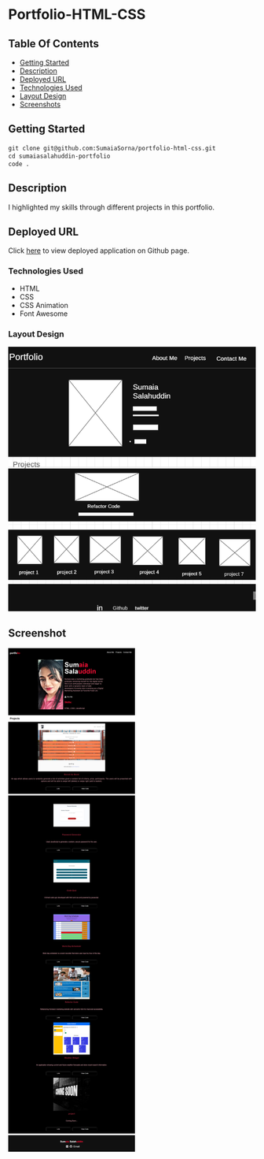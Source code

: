 # Portfolio-HTML-CSS

## Table Of Contents

- [Getting Started](#getting-started)
- [Description](#Description)
- [Deployed URL](#Deployed-URL)
- [Technologies Used](#technologies-used)
- [Layout Design](#layout-design)
- [Screenshots](#screenshots)

## Getting Started

```
git clone git@github.com:SumaiaSorna/portfolio-html-css.git
cd sumaiasalahuddin-portfolio
code .
```

## Description

I highlighted my skills through different projects in this portfolio.

## Deployed URL

Click [here](https://sumaiasorna.github.io/portfolio-html-css/) to view deployed application on Github page.

### Technologies Used

- HTML
- CSS
- CSS Animation
- Font Awesome

### Layout Design

![Layout design for my Portfolio](./assets/designs/design-layout.png)

## Screenshot

![Final look of my updated Portfolio](assets\screenshots\Welcome-to-Sumaia-s-Portfolio.png)
